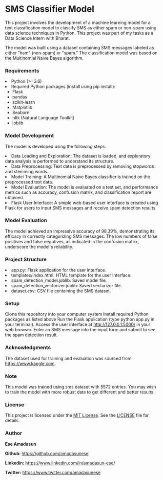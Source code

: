  # SMS Classifier Model

<p>This project involves the development of a machine learning model for a text classification model to classify SMS as either spam or non-spam using data science techniques in Python. This project was part of my tasks as a Data Science Intern with Bharat.</p>

<p>The model was built using a dataset containing SMS messages labeled as either "ham" (non-spam) or "spam." The classification model was based on the Multinomial Naive Bayes algorithm.</p>

### Requirements

<li>Python (>=3.6)
<li> Required Python packages (install using pip install):
    <ul>
    <li>Flask</li>
    <li>pandas</li>
    <li>scikit-learn</li>
    <li>Matplotlib</li>
    <li>Seaborn</li>
    <li>nltk (Natural Language Toolkit)</li>
    <li>joblib</li> 
</ul>

### Model Development

The model is developed using the following steps:

<li>Data Loading and Exploration: The dataset is loaded, and exploratory data analysis is performed to understand its structure.</li>
<li>Data Preprocessing: Text data is preprocessed by removing stopwords and stemming words.</li>
<li>Model Training: A Multinomial Naive Bayes classifier is trained on the preprocessed text data.</li>
<li>Model Evaluation: The model is evaluated on a test set, and performance metrics such as accuracy, confusion matrix, and classification report are obtained.</li>
<li>Flask User Interface: A simple web-based user interface is created using Flask for users to input SMS messages and receive spam detection results.</li>


### Model Evaluation

The model achieved an impressive accuracy of 98.39%, demonstrating its efficacy in correctly categorizing SMS messages. The low numbers of false positives and false negatives, as indicated in the confusion matrix, underscore the model's reliability.


### Project Structure

<li>app.py: Flask application for the user interface.</li>
<li>templates/index.html: HTML template for the user interface.</li>
<li>spam_detection_model.joblib: Saved model file.</li>
<li>spam_detection_vectorizer.joblib: Saved vectorizer file.</li>
<li>dataset.csv: CSV file containing the SMS dataset.</li>
</ul>

### Setup

Clone this repository into your computer system
Install required Python packages as listed above
Run the Flask application (type python app.py in your terminal).
Access the user interface at http://127.0.0.1:5000/ in your web browser.
Enter an SMS message into the input form and submit to see the spam detection result.

### Acknowledgments

The dataset used for training and evaluation was sourced from https://www.kaggle.com.

### Note

This model was trained using sms dataset with 5572 entries. You may wish to train the model with more robust data to get different and better results.


### License

This project is licensed under the [MIT License](LICENSE). See the [LICENSE](LICENSE) file for details.

### Author

**<p>Ese Amadasun**</p>
**<p>Github:** https://github.com/amadasunese</p>
**<p>Linkedin:** https://www.linkedin.com/in/amadasun-ese/</p> 
**<p>Twitter:** https://www.twitter.com/amadasunese</p>